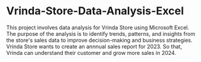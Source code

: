# Vrinda-Store-Data-Analysis-Excel
This project involves data analysis for Vrinda Store using Microsoft Excel. 
The purpose of the analysis is to identify trends, patterns, and insights from the store's sales data to improve decision-making and business strategies.
Vrinda Store wants to create an annnual sales report for 2023. So that, Vrinda can understand their customer and grow more sales in 2024.
